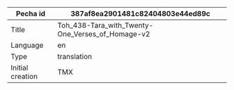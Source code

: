 |Pecha id | 387af8ea2901481c82404803e44ed89c
| --- | --- 
|Title | Toh_438-Tara_with_Twenty-One_Verses_of_Homage-v2 
|Language | en
|Type | translation
|Initial creation | TMX